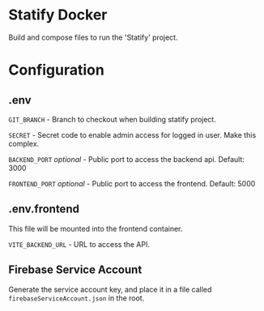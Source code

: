 # Statify Docker

Build and compose files to run the 'Statify' project.

# Configuration

## .env

``GIT_BRANCH`` - Branch to checkout when building statify project.

``SECRET`` - Secret code to enable admin access for logged in user. Make this complex.

``BACKEND_PORT`` *optional* - Public port to access the backend api. Default: 3000

``FRONTEND_PORT`` *optional* - Public port to access the frontend. Default: 5000

## .env.frontend

This file will be mounted into the frontend container.

``VITE_BACKEND_URL`` - URL to access the API.

## Firebase Service Account

Generate the service account key, and place it in a file called ``firebaseServiceAccount.json`` in the root.
